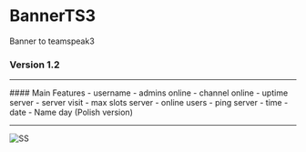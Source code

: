 # BannerTS3
Banner to teamspeak3
<br>
### Version 1.2

<hr>
#### Main Features
- username
- admins online
- channel online
- uptime server
- server visit
- max slots server
- online users
- ping server
- time
- date
- Name day (Polish version)
<hr>
<img src="https://i.imgur.com/EFAzDD8.jpg" alt="SS"/>
